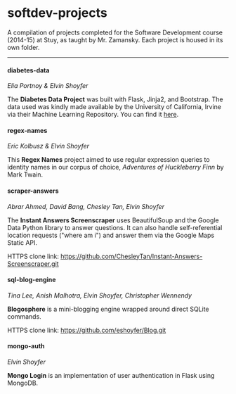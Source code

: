 softdev-projects
================

A compilation of projects completed for the Software Development course (2014-15) at Stuy, as taught by Mr. Zamansky. 
Each project is housed in its own folder. 

---
#### diabetes-data
*Elia Portnoy & Elvin Shoyfer*

The **Diabetes Data Project** was built with Flask, Jinja2, and Bootstrap.
The data used was kindly made available by the University of California, Irvine via their Machine Learning Repository.
You can find it <a href="https://archive.ics.uci.edu/ml/datasets/Diabetes">here</a>.
#### regex-names
*Eric Kolbusz & Elvin Shoyfer*

This **Regex Names** project aimed to use regular expression queries to identity names in our corpus of choice, *Adventures of Huckleberry Finn* by Mark Twain.
#### scraper-answers
*Abrar Ahmed, David Bang, Chesley Tan, Elvin Shoyfer*

The **Instant Answers Screenscraper** uses BeautifulSoup and the Google Data Python library to answer questions. It can also handle self-referential location requests ("where am i") and answer them via the Google Maps Static API.

HTTPS clone link: https://github.com/ChesleyTan/Instant-Answers-Screenscraper.git
#### sql-blog-engine
*Tina Lee, Anish Malhotra, Elvin Shoyfer, Christopher Wennendy*

**Blogosphere** is a mini-blogging engine wrapped around direct SQLite commands.

HTTPS clone link: https://github.com/eshoyfer/Blog.git
#### mongo-auth
*Elvin Shoyfer*

**Mongo Login** is an implementation of user authentication in Flask using MongoDB. 